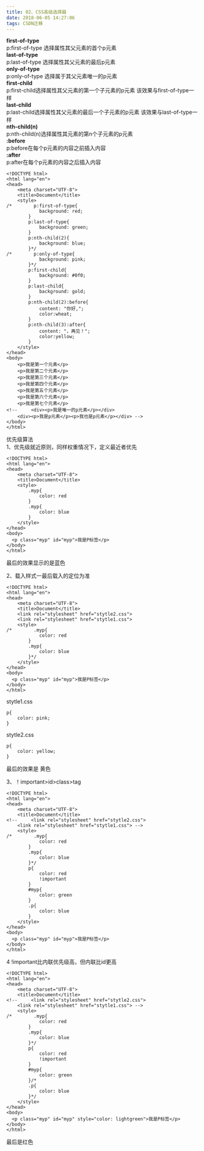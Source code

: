 ```yaml
---
title: 02、CSS高级选择器
date: 2018-06-05 14:27:06
tags: CSDN迁移
---
```

  **first-of-type**   
 p:first-of-type 选择属性其父元素的首个p元素   
 **last-of-type**   
 p:last-of-type 选择属性其父元素的最后p元素   
 **only-of-type**   
 p:only-of-type 选择属于其父元素唯一的p元素   
 **first-child**   
 p:first-child选择属性其父元素的第一个子元素的p元素 该效果与first-of-type一样   
 **last-child**   
 p:last-child选择属性其父元素的最后一个子元素的p元素 该效果与last-of-type一样   
 **nth-child(n)**   
 p:nth-child(n)选择属性其元素的第n个子元素的p元素   
 **:before**   
 p:before在每个p元素的内容之前插入内容   
 **:after**   
 p:after在每个p元素的内容之后插入内容

 
```
<!DOCTYPE html>
<html lang="en">
<head>
    <meta charset="UTF-8">
    <title>Document</title>
    <style>
/*        p:first-of-type{
            background: red;
        }
        p:last-of-type{
            background: green;
        }
        p:nth-child(2){
            background: blue;
        }*/
/*        p:only-of-type{
            background: pink;
        }*/
        p:first-child{
            background: #0f0;
        }
        p:last-child{
            background: gold;
        }
        p:nth-child(2):before{
            content: "你好,";
            color:wheat;
        }
        p:nth-child(3):after{
            content: "，再见！";
            color:yellow;
        }
    </style>
</head>
<body>
    <p>我是第一个元素</p>
    <p>我是第二个元素</p>
    <p>我是第三个元素</p>
    <p>我是第四个元素</p>
    <p>我是第五个元素</p>
    <p>我是第六个元素</p>
    <p>我是第七个元素</p>
<!--     <div><p>我是唯一的p元素</p></div>
    <div><p>我是p元素</p><p>我也是p元素</p></div> -->
</body>
</html>
```
 优先级算法   
 1、优先级就近原则，同样权重情况下，定义最近者优先

 
```
<!DOCTYPE html>
<html lang="en">
<head>
    <meta charset="UTF-8">
    <title>Document</title>
    <style>
        .myp{
            color: red
        }
        .myp{
            color: blue
        }
    </style>
</head>
<body>
  <p class="myp" id="myp">我是P标签</p>  
</body>
</html>
```
 最后的效果显示的是蓝色

 2、载入样式一最后载入的定位为准

 
```
<!DOCTYPE html>
<html lang="en">
<head>
    <meta charset="UTF-8">
    <title>Document</title>
    <link rel="stylesheet" href="stytle2.css">
    <link rel="stylesheet" href="stytle1.css">
    <style>
/*        .myp{
            color: red
        }
        .myp{
            color: blue
        }*/
    </style>
</head>
<body>
  <p class="myp" id="myp">我是P标签</p>  
</body>
</html>
```
 stytle1.css

 
```
p{
    color: pink;
}
```
 stytle2.css

 
```
p{
    color: yellow;
}
```
 最后的效果是 黄色

 3、！important>id>class>tag

 
```
<!DOCTYPE html>
<html lang="en">
<head>
    <meta charset="UTF-8">
    <title>Document</title>
<!--     <link rel="stylesheet" href="stytle2.css">
    <link rel="stylesheet" href="stytle1.css"> -->
    <style>
/*        .myp{
            color: red
        }
        .myp{
            color: blue
        }*/
        p{
            color: red
            !important
        }
        #myp{
            color: green
        }
        .p{
            color: blue
        }
    </style>
</head>
<body>
  <p class="myp" id="myp">我是P标签</p>  
</body>
</html>
```
 4 !important比内联优先级高，但内联比id更高

 
```
<!DOCTYPE html>
<html lang="en">
<head>
    <meta charset="UTF-8">
    <title>Document</title>
<!--     <link rel="stylesheet" href="stytle2.css">
    <link rel="stylesheet" href="stytle1.css"> -->
    <style>
/*        .myp{
            color: red
        }
        .myp{
            color: blue
        }*/
        p{
            color: red
            !important
        }
        #myp{
            color: green
        }/*
        .p{
            color: blue
        }*/
    </style>
</head>
<body>
  <p class="myp" id="myp" style="color: lightgreen">我是P标签</p>  
</body>
</html>
```
 最后是红色

   
  